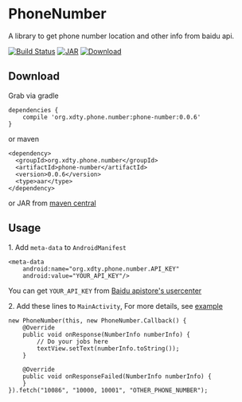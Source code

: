 # PhoneNumber
A library to get phone number location and other info from baidu api.


[![Build Status](https://travis-ci.org/xdtianyu/PhoneNumber.svg?branch=master)](https://travis-ci.org/xdtianyu/PhoneNumber)
[![JAR](https://img.shields.io/maven-central/v/org.xdty.phone.number/phone-number.svg)](http://central.maven.org/maven2/org/xdty/phone/number/phone-number/)
[ ![Download](https://api.bintray.com/packages/xdtianyu/maven/phone-number/images/download.svg) ](https://bintray.com/xdtianyu/maven/phone-number/_latestVersion)

## Download

Grab via gradle

```
dependencies {
    compile 'org.xdty.phone.number:phone-number:0.0.6'
}
```

or maven

```
<dependency>
  <groupId>org.xdty.phone.number</groupId>
  <artifactId>phone-number</artifactId>
  <version>0.0.6</version>
  <type>aar</type>
</dependency>
```

or JAR from [maven central](http://central.maven.org/maven2/org/xdty/phone/number/phone-number/)

## Usage

1\. Add `meta-data` to `AndroidManifest`

```
<meta-data
    android:name="org.xdty.phone.number.API_KEY"
    android:value="YOUR_API_KEY"/>
```

You can get `YOUR_API_KEY` from [Baidu apistore's usercenter](http://apistore.baidu.com/astore/usercenter)

2\. Add these lines to `MainActivity`, For more details, see [example](https://github.com/xdtianyu/PhoneNumber/tree/master/example)

```
new PhoneNumber(this, new PhoneNumber.Callback() {
    @Override
    public void onResponse(NumberInfo numberInfo) {
        // Do your jobs here
        textView.setText(numberInfo.toString());
    }

    @Override
    public void onResponseFailed(NumberInfo numberInfo) {
    }
}).fetch("10086", "10000, 10001", "OTHER_PHONE_NUMBER");
```
